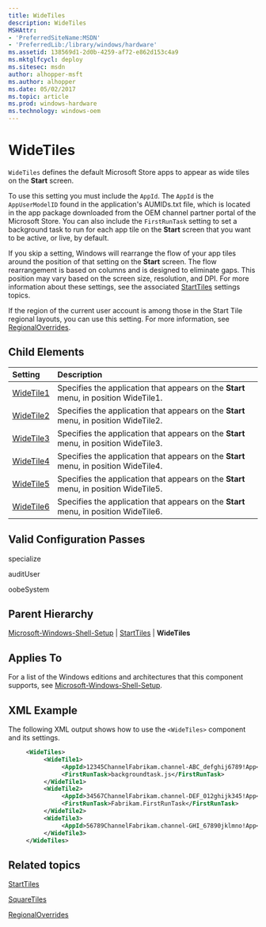 ```yaml
---
title: WideTiles
description: WideTiles
MSHAttr:
- 'PreferredSiteName:MSDN'
- 'PreferredLib:/library/windows/hardware'
ms.assetid: 138569d1-2d0b-4259-af72-e862d153c4a9
ms.mktglfcycl: deploy
ms.sitesec: msdn
author: alhopper-msft
ms.author: alhopper
ms.date: 05/02/2017
ms.topic: article
ms.prod: windows-hardware
ms.technology: windows-oem
---
```

# WideTiles

`WideTiles` defines the default Microsoft Store apps to appear as wide tiles on the **Start** screen.

To use this setting you must include the `AppId`. The `AppId` is the `AppUserModelID` found in the application's AUMIDs.txt file, which is located in the app package downloaded from the OEM channel partner portal of the Microsoft Store. You can also include the `FirstRunTask` setting to set a background task to run for each app tile on the **Start** screen that you want to be active, or live, by default.

If you skip a setting, Windows will rearrange the flow of your app tiles around the position of that setting on the **Start** screen. The flow rearrangement is based on columns and is designed to eliminate gaps. This position may vary based on the screen size, resolution, and DPI. For more information about these settings, see the associated [StartTiles](microsoft-windows-shell-setup-starttiles.md) settings topics.

If the region of the current user account is among those in the Start Tile regional layouts, you can use this setting. For more information, see [RegionalOverrides](microsoft-windows-shell-setup-starttiles-regionaloverrides.md).

## Child Elements

| Setting                 | Description                                                                           |
|:------------------------|:--------------------------------------------------------------------------------------|
| [WideTile1](microsoft-windows-shell-setup-starttiles-regionaloverrides-regionaloverride-widetiles-widetile1.md) | Specifies the application that appears on the <strong>Start</strong> menu, in position WideTile1. |
| [WideTile2](microsoft-windows-shell-setup-starttiles-regionaloverrides-regionaloverride-widetiles-widetile2.md) | Specifies the application that appears on the <strong>Start</strong> menu, in position WideTile2. |
| [WideTile3](microsoft-windows-shell-setup-starttiles-regionaloverrides-regionaloverride-widetiles-widetile3.md) | Specifies the application that appears on the <strong>Start</strong> menu, in position WideTile3. |
| [WideTile4](microsoft-windows-shell-setup-starttiles-regionaloverrides-regionaloverride-widetiles-widetile4.md) | Specifies the application that appears on the <strong>Start</strong> menu, in position WideTile4. |
| [WideTile5](microsoft-windows-shell-setup-starttiles-regionaloverrides-regionaloverride-widetiles-widetile5.md) | Specifies the application that appears on the <strong>Start</strong> menu, in position WideTile5. |
| [WideTile6](microsoft-windows-shell-setup-starttiles-regionaloverrides-regionaloverride-widetiles-widetile6.md) | Specifies the application that appears on the <strong>Start</strong> menu, in position WideTile6. |

## Valid Configuration Passes

specialize

auditUser

oobeSystem

## Parent Hierarchy

[Microsoft-Windows-Shell-Setup](microsoft-windows-shell-setup.md) | [StartTiles](microsoft-windows-shell-setup-starttiles.md) | **WideTiles**

## Applies To

For a list of the Windows editions and architectures that this component supports, see [Microsoft-Windows-Shell-Setup](microsoft-windows-shell-setup.md).

## XML Example

The following XML output shows how to use the `<WideTiles>` component and its settings.

```XML
     <WideTiles>
          <WideTile1>
               <AppId>12345ChannelFabrikam.channel-ABC_defghij6789!App</AppId>
               <FirstRunTask>backgroundtask.js</FirstRunTask>
          </WideTile1>
          <WideTile2>
               <AppId>34567ChannelFabrikam.channel-DEF_012ghijk345!App</AppId>
               <FirstRunTask>Fabrikam.FirstRunTask</FirstRunTask>
          </WideTile2>
          <WideTile3>
               <AppId>56789ChannelFabrikam.channel-GHI_67890jklmno!App</AppId>
          </WideTile3>
     </WideTiles>
```

## Related topics

[StartTiles](microsoft-windows-shell-setup-starttiles.md)

[SquareTiles](microsoft-windows-shell-setup-starttiles-squaretiles.md)

[RegionalOverrides](microsoft-windows-shell-setup-starttiles-regionaloverrides.md)
